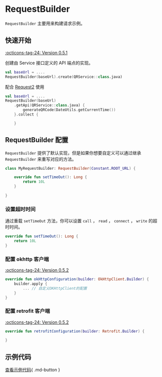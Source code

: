 # RequestBuilder

`RequestBuilder` 主要用来构建请求示例。

## 快速开始

[:octicons-tag-24: Version 0.5.1](https://ave.entropy2020.cn/version/tools/#051)

创建由 Service 接口定义的 API 端点的实现。

```kotlin
val baseUrl = ....
RequestBuilder(baseUrl).create(QRService::class.java)
```

配合 [Request2](https://ave.entropy2020.cn/documents/VastTools/core-topics/connectivity/performing-network-operations/Request2/) 使用

```kotlin
val baseUrl = ....
RequestBuilder(baseUrl)
    .getApi(QRService::class.java) {
        generateQRCode(DateUtils.getCurrentTime())
    }.collect {

    }
```

## RequestBuilder 配置

`RequestBuilder` 提供了默认实现，但是如果你想要自定义可以通过继承 `RequestBuilder` 来重写对应的方法。

```kotlin
class MyRequestBuilder: RequestBuilder(Constant.ROOT_URL) {

    override fun setTimeOut(): Long {
        return 10L
    }
    
}
```

### 设置超时时间

通过重载 `setTimeOut` 方法，你可以设置 `call` ， `read` ， `connect` ， `write` 的超时时间。

```kotlin
override fun setTimeOut(): Long {
    return 10L
}
```

### 配置 okhttp 客户端

[:octicons-tag-24: Version 0.5.2](https://ave.entropy2020.cn/version/tools/#052)

```kotlin
override fun okHttpConfiguration(builder: OkHttpClient.Builder) {
    builder.apply { 
        ... // 自定义OKHttpClient的配置
    }
}
```

### 配置 retrofit 客户端

[:octicons-tag-24: Version 0.5.2](https://ave.entropy2020.cn/version/tools/#052)

```kotlin
override fun retrofitConfiguration(builder: Retrofit.Builder) {
    
}
```

## 示例代码

[查看示例代码](https://github.com/SakurajimaMaii/Android-Vast-Extension/blob/develop/app-compose/src/main/kotlin/com/ave/vastgui/appcompose/example/net/NetRequestBuilder.kt){ .md-button }
